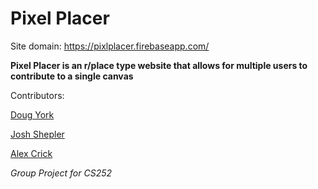 # Pixel Placer

Site domain: https://pixlplacer.firebaseapp.com/

**Pixel Placer is an r/place type website that allows for multiple users to contribute to a single canvas**

Contributors:

[Doug York](mailto:dwyork@purdue.edu)

[Josh Shepler](mailto:jdsheple@purdue.edu)

[Alex Crick](mailto:amcrick@purdue.edu) 

*Group Project for CS252*

